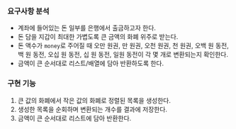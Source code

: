 ### 요구사항 분석

- 계좌에 들어있는 돈 일부를 은행에서 출금하고자 한다.
- 돈 담을 지갑이 최대한 가볍도록 큰 금액의 화폐 위주로 받는다.
- 돈 액수가 `money`로 주어질 때 오만 원권, 만 원권, 오천 원권, 천 원권, 오백 원 동전, 백 원 동전, 오십 원 동전, 십 원 동전, 일원 동전이 각 몇 개로
  변환되는지 확인한다.
- 금액이 큰 순서대로 리스트/배열에 담아 반환하도록 한다.

### 구현 기능

1. 큰 값의 화폐에서 작은 값의 화폐로 정렬된 목록을 생성한다.
2. 생성한 목록을 순회하며 변환되는 개수를 결과에 저장한다.
3. 금액이 큰 순서대로 리스트에 담아 반환한다.